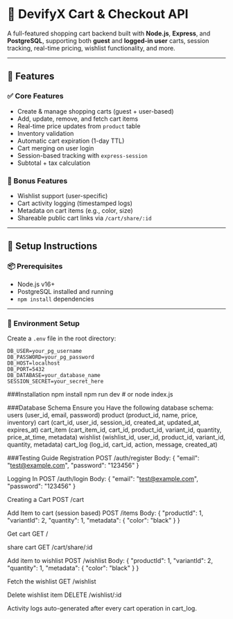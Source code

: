 # 🛒 DevifyX Cart & Checkout API

A full-featured shopping cart backend built with **Node.js**, **Express**, and **PostgreSQL**, supporting both **guest** and **logged-in user** carts, session tracking, real-time pricing, wishlist functionality, and more.

---

## 🔧 Features

### ✅ Core Features
- Create & manage shopping carts (guest + user-based)
- Add, update, remove, and fetch cart items
- Real-time price updates from `product` table
- Inventory validation
- Automatic cart expiration (1-day TTL)
- Cart merging on user login
- Session-based tracking with `express-session`
- Subtotal + tax calculation

### 🎁 Bonus Features
- Wishlist support (user-specific)
- Cart activity logging (timestamped logs)
- Metadata on cart items (e.g., color, size)
- Shareable public cart links via `/cart/share/:id`

---

## 🚀 Setup Instructions

### 📦 Prerequisites
- Node.js v16+
- PostgreSQL installed and running
- `npm install` dependencies

---

### 🧪 Environment Setup

Create a `.env` file in the root directory:

```env
DB_USER=your_pg_username
DB_PASSWORD=your_pg_password
DB_HOST=localhost
DB_PORT=5432
DB_DATABASE=your_database_name
SESSION_SECRET=your_secret_here
```
###Installation
npm install
npm run dev   # or node index.js

###Database Schema
Ensure you Have the following database schema:
users (user_id, email, password)
product (product_id, name, price, inventory)
cart (cart_id, user_id, session_id, created_at, updated_at, expires_at)
cart_item (cart_item_id, cart_id, product_id, variant_id, quantity, price_at_time, metadata)
wishlist (wishlist_id, user_id, product_id, variant_id, quantity, metadata)
cart_log (log_id, cart_id, action, message, created_at)

###Testing Guide
Registration
POST /auth/register
Body: { "email": "test@example.com", "password": "123456" }

Logging In
POST /auth/login
Body: { "email": "test@example.com", "password": "123456" }

Creating a Cart
POST /cart

Add Item to cart (session based)
POST /items
Body: { "productId": 1, "variantId": 2, "quantity": 1, "metadata": { "color": "black" } }

Get cart
GET /

share cart
GET /cart/share/:id

Add item to wishlist
POST /wishlist
Body: { "productId": 1, "variantId": 2, "quantity": 1, "metadata": { "color": "black" } }

Fetch the wishlist
GET /wishlist

Delete wishlist item
DELETE /wishlist/:id

Activity logs auto-generated after every cart operation in cart_log.


